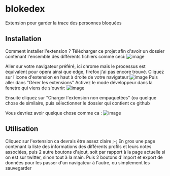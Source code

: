 # blokedex
Extension pour garder la trace des personnes bloquées

## Installation

Comment installer l'extension ?
Télécharger ce projet afin d'avoir un dossier contenant l'ensemble des différents fichiers comme ceci:
![image](https://github.com/Hikachhu/blokedex/assets/46454743/4492e639-dcf5-4b37-99cd-b1c2995ce87b)

Aller sur votre navigateur préféré, ici chrome mais le processus est équivalent pour opera ainsi que edge, firefox j'ai pas encore trouvé. Cliquez sur l'icone d'extension en haut à droite de votre navigateur:![image](https://github.com/Hikachhu/blokedex/assets/46454743/da91db4b-8311-4787-bcf6-658388f5cb70)
Puis aller dans "Gérer les extensions"
Activez le mode développeur dans la fenetre qui viens de s'ouvrir: ![image](https://github.com/Hikachhu/blokedex/assets/46454743/871dd289-56d2-43a4-b8ce-09a1b6f32a65)

Ensuite cliquez sur "Charger l'extension non empaquetées" (ou quelque chose de similaire, puis sélectionner le dossier qui contient ce github

Vous devriez avoir quelque chose comme ca :
![image](https://github.com/Hikachhu/blokedex/assets/46454743/8f7ee654-0d1a-4609-af1c-423d0dd2881d)

## Utilisation

Cliquez sur l'extension ca devrais être assez claire ;-; En gros une page contenant la liste des informations des différents profils et leurs notes associées, puis 2 autre boutons d'ajout, soit par rapport à la page actuelle si on est sur twitter, sinon tout à la main.
Puis 2 boutons d'import et export de données pour les passer d'un navigateur à l'autre, ou simplement les sauvegarder


